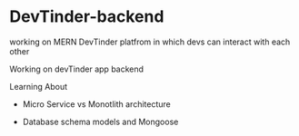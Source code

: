 # DevTinder-backend

working on MERN DevTinder platfrom in which devs can interact with each other

Working on devTinder app backend

Learning About 

- Micro Service vs Monotlith architecture

- Database schema models and Mongoose